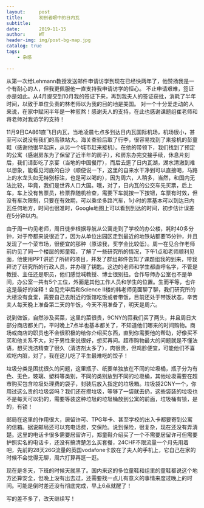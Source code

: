 ```yaml
---
layout:     post
title:      初到者眼中的日内瓦
subtitle:   
date:       2019-11-15
author:     WT
header-img: img/post-bg-map.jpg
catalog: true
tags:
    - 杂感
    
---
```


从第一次给Lehmann教授发送邮件申请访学到现在已经快两年了，他赞扬我是一个有耐心的人，但我更佩服他一直支持我申请访学的恒心。
不止申请艰难，签证亦是如此。从4月提交到10月我的签证下来，再到我夫人的签证获批，消耗了半年时间，以致于单位负责的林老师以为我的目的地是美国。
对一个十分爱走动的人来说，在家中赋闲半年是一种煎熬！感谢夫人的支持，在此也感谢课题组崔老师和蒋老师对我访学的支持！

11月9日CA861直飞日内瓦，当地凌晨七点多到达日内瓦国际机场，机场很小，甚至可以说没有我们的高铁站大。海关查验后取了行李，很容易找到了来接机的彭童鞋（感谢他很早起床，从另一个城市赶来接机）。在他的带领下，我们找到了预定的公寓（感谢房东为了保留了近半年的房子），和房东办完交接手续，休息片刻后，我们请彭吃了京宴（当地的中国餐厅），而后去逛了日内瓦湖，湖水清澈到难以想象，能看见河底的白沙（顺便说一下，这里的自来水干净到可以直接喝，马路上的水龙头如无特别标注，也是可以喝的），因为周六，人稍多，当然，和国内无法比较，毕竟，我们是世界人口大国。哦，对了，日内瓦的公交车先买票，后上车，车上没有售票员，检票靠随机检查，需要下车就按一下按钮，车票有时效，但没有车次限制，只要在有效期，可以乘坐多路汽车，1小时的票基本可以到达日内瓦任何地方，时间也很准时，Google地图上可以看到到达的时间，初步估计误差在5分钟以内。

由于周一约见老师，周日徒步根据导航从公寓走到了学校的办公楼，耗时40多分钟，对于帝都来说很近了，因为从单位出园区走到最近的地铁站都要15分钟，并且发现了一个菜市场，很便宜的那种（原谅我，奖学金比较低）。周一在见合作老师前约见了同一个楼层的郑童鞋，了解了一些研究所的情况，下午1点和老师顺利见面，他使用PPT讲述了所研的项目，并发了群组邮件告知了课题组我的到来，带我拜访了研究所的行政人员，并办理了钥匙。这边的老师和学生都直呼名字，不管是教授、主任还是职员，他们感觉喊教授、博士很别扭。合作导师办公室也不是单间，办公室一共有5个工位，外面是其他工作人员和学生的位置。生而平等，也许这是最好的诠释！会见完毕后和Science II楼的韩老师见面聊了聊，我们研究所的大楼没有食堂，需要自己去附近的饭馆吃饭或者带饭，目前还处于带饭状态，辛苦夫人每天晚上准备第二天的午饭，今天不用准备了，明天是周六。

说到做饭，自然涉及买菜，这里的菜很贵，9CNY的蒜我们买了两头，并且周日大部分商店都关门，平时晚上7点半也基本都关了，不知道他们哪来的时间购物。商场或商店的职员也不会很积极的给你介绍买东西，直到你需要他的帮助，好像买不买和他关系不大，对于男性来说很好，想买再问。超市购物最大的问题就是不懂法语，想买洗洁精查了很久（清洁剂太多了），肉很贵，但鸡胗便宜，可能他们不喜欢吃内脏，对了，我在这儿吃了平生最难吃的饺子！

垃圾分类是困扰很久的问题，这里瓶子、纸要单独放在不同的垃圾桶，瓶子分为有色、无色，玻璃、塑料等类别，不同的类别放到不同的垃圾桶，其他垃圾需要在超市购买包含垃圾处理费的袋子，封装后放入指定的垃圾箱。垃圾袋2CNY一个，你用过这么贵的垃圾袋吗？我们还在攒垃圾，等够了一袋就去扔，这些袋装的垃圾也不是每天可以扔的，需要等装这种垃圾的垃圾桶放到公寓的前面，垃圾桶有锁，是的，有锁！

邮局在这里的作用很大，居留许可、TPG年卡、甚至学校的出入卡都要寄到公寓的信箱。据说邮局还可以充电话费，交保险。说到保险，很复杂，现在还没有弄清楚。这里的电话卡很多需要居留许可，郑童鞋介绍买了一个不需要居留许可但需要护照实名的电话卡，还没有搞清楚怎么买套餐，24CHF不限流量一个月先用着吧，先前的28天26G流量的英国vodafone卡放在了夫人的手机上，它自己在家的时候不会觉得无聊，周六打算再逛一逛。

现在是冬天，下班的时候天就黑了。国内来这的多位童鞋和组里的童鞋都说这个地方还算安全，但晚上没有出去过，还需要找一点儿有意义的事情来度过晚上的时间。可能是倒时差还没有彻底完成，早上6点就醒了！

写的差不多了，改天继续写！




  


   
          
		
	  
  
  
  
